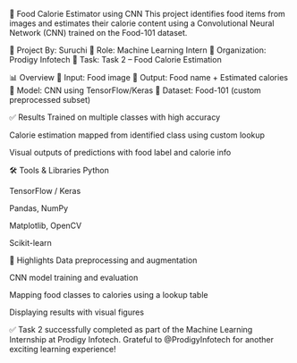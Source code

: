 🍴 Food Calorie Estimator using CNN
This project identifies food items from images and estimates their calorie content using a Convolutional Neural Network (CNN) trained on the Food-101 dataset.

📌 Project By: Suruchi 
🤖 Role: Machine Learning Intern
🏢 Organization: Prodigy Infotech
📁 Task: Task 2 – Food Calorie Estimation

📊 Overview
📸 Input: Food image
🥘 Output: Food name + Estimated calories
🧠 Model: CNN using TensorFlow/Keras
📂 Dataset: Food-101 (custom preprocessed subset)

✅ Results
Trained on multiple classes with high accuracy

Calorie estimation mapped from identified class using custom lookup

Visual outputs of predictions with food label and calorie info

🛠️ Tools & Libraries
Python

TensorFlow / Keras

Pandas, NumPy

Matplotlib, OpenCV

Scikit-learn

📌 Highlights
Data preprocessing and augmentation

CNN model training and evaluation

Mapping food classes to calories using a lookup table

Displaying results with visual figures

✅ Task 2 successfully completed as part of the Machine Learning Internship at Prodigy Infotech.
Grateful to @ProdigyInfotech for another exciting learning experience!

